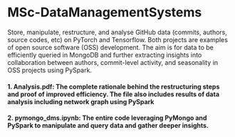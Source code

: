 # MSc-DataManagementSystems
Store, manipulate, restructure, and analyse GitHub data (commits, authors, source codes, etc) on PyTorch and Tensorflow. Both projects are examples of open source software (OSS) development.  The aim is for data to be efficiently queried in MongoDB and further extracting insights into collaboration between authors, commit-level activity, and seasonality in OSS projects using PySpark. 

#### 1. Analysis.pdf: The complete rationale behind the restructuring steps and proof of improved efficiency. The file also includes results of data analysis including network graph using PySpark
#### 2. pymongo_dms.ipynb: The entire code leveraging PyMongo and PySpark to manipulate and query data and gather deeper insights.
